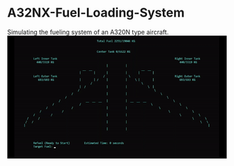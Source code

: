 # A32NX-Fuel-Loading-System
Simulating the fueling system of an A320N type aircraft.
![](image.gif)
